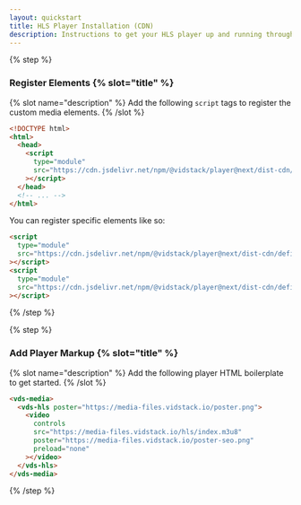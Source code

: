 ```yaml
---
layout: quickstart
title: HLS Player Installation (CDN)
description: Instructions to get your HLS player up and running through a CDN.
---
```


{% step %}

### Register Elements {% slot="title" %}

{% slot name="description" %}
Add the following `script` tags to register the custom media elements.
{% /slot %}

```html {% copyHighlight=true highlight="4-7" %}
<!DOCTYPE html>
<html>
  <head>
    <script
      type="module"
      src="https://cdn.jsdelivr.net/npm/@vidstack/player@next/dist-cdn/bundle.js"
    ></script>
  </head>
  <!-- ... -->
</html>
```

You can register specific elements like so:

```html {% copy=true %}
<script
  type="module"
  src="https://cdn.jsdelivr.net/npm/@vidstack/player@next/dist-cdn/define/vds-media.js"
></script>
<script
  type="module"
  src="https://cdn.jsdelivr.net/npm/@vidstack/player@next/dist-cdn/define/vds-hls.js"
></script>
```

{% /step %}

{% step %}

### Add Player Markup {% slot="title" %}

{% slot name="description" %}
Add the following player HTML boilerplate to get started.
{% /slot %}

```html {% copy=true %}
<vds-media>
  <vds-hls poster="https://media-files.vidstack.io/poster.png">
    <video
      controls
      src="https://media-files.vidstack.io/hls/index.m3u8"
      poster="https://media-files.vidstack.io/poster-seo.png"
      preload="none"
    ></video>
  </vds-hls>
</vds-media>
```

{% /step %}
